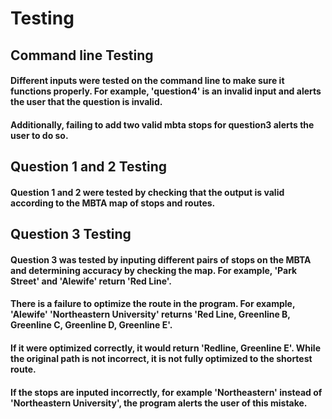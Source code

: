 # Testing

## Command line Testing
#### Different inputs were tested on the command line to make sure it functions properly. For example, 'question4' is an invalid input and alerts the user that the question is invalid. 
#### Additionally, failing to add two valid mbta stops for question3 alerts the user to do so. 

## Question 1 and 2 Testing
#### Question 1 and 2 were tested by checking that the output is valid according to the MBTA map of stops and routes. 

## Question 3 Testing
#### Question 3 was tested by inputing different pairs of stops on the MBTA and determining accuracy by checking the map. For example, 'Park Street' and 'Alewife' return 'Red Line'. 
#### There is a failure to optimize the route in the program. For example, 'Alewife' 'Northeastern University' returns 'Red Line, Greenline B, Greenline C, Greenline D, Greenline E'.
#### If it were optimized correctly, it would return 'Redline, Greenline E'. While the original path is not incorrect, it is not fully optimized to the shortest route. 
#### If the stops are inputed incorrectly, for example 'Northeastern' instead of 'Northeastern University', the program alerts the user of this mistake. 

